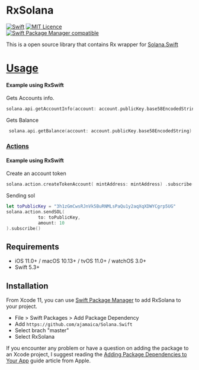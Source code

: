 # RxSolana
[![Swift](https://github.com/ajamaica/Solana.Swift/actions/workflows/swift.yml/badge.svg?branch=master)](https://github.com/ajamaica/Solana.Swift/actions/workflows/swift.yml)
[![MIT Licence](https://badges.frapsoft.com/os/mit/mit.png?v=103)](https://opensource.org/licenses/mit-license.php)  
[![Swift Package Manager compatible](https://img.shields.io/badge/SPM-compatible-brightgreen.svg?style=flat&colorA=28a745&&colorB=4E4E4E)](https://github.com/apple/swift-package-manager)

This is a open source library that contains Rx wrapper for [Solana.Swift](https://github.com/ajamaica/Solana.Swift)

# [Usage](https://github.com/ajamaica/Solana.Swift#usage)

#### Example using RxSwift

Gets Accounts info.
```swift
solana.api.getAccountInfo(account: account.publicKey.base58EncodedString, decodedTo: AccountInfo.self).subscribe()
```
Gets Balance

```swift
 solana.api.getBalance(account: account.publicKey.base58EncodedString).subscribe()
```

### [Actions](https://github.com/ajamaica/Solana.Swift#actions)


#### Example using RxSwift

Create an account token
```swift
solana.action.createTokenAccount( mintAddress: mintAddress) .subscribe()
```

Sending sol
```swift
let toPublicKey = "3h1zGmCwsRJnVk5BuRNMLsPaQu1y2aqXqXDWYCgrp5UG"
solana.action.sendSOL(
            to: toPublicKey,
            amount: 10
).subscribe()
```
## Requirements

- iOS 11.0+ / macOS 10.13+ / tvOS 11.0+ / watchOS 3.0+
- Swift 5.3+

## Installation

From Xcode 11, you can use [Swift Package Manager](https://swift.org/package-manager/) to add RxSolana to your project.

- File > Swift Packages > Add Package Dependency
- Add `https://github.com/ajamaica/Solana.Swift`
- Select brach "master"
- Select RxSolana 

If you encounter any problem or have a question on adding the package to an Xcode project, I suggest reading the [Adding Package Dependencies to Your App](https://developer.apple.com/documentation/xcode/adding_package_dependencies_to_your_app)  guide article from Apple.
